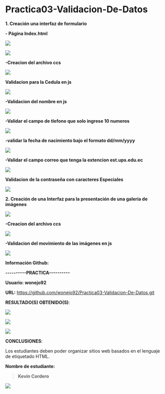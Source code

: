 Practica03-Validacion-De-Datos
==============================

**1. Creación una interfaz de formulario**

**- Página Index.html**

![](media/6695ff9e8fb6d3ff1e54dd520f5cba2f.png)

![](media/e758238f9639e9fae4232df4a9865030.png)

**-Creacion del archivo ccs**

![](media/96429081a8b2beaa008becf7d9602492.png)

**Validacion para la Cedula en js**

![](media/95a9eebd65eef9938275913041e61a82.png)

**-Validacion del nombre en js**

![](media/79467796a370aac22a68961899f0a08c.png)

**-Validar el campo de tlefono que solo ingrese 10 numeros**

![](media/c7df409b00333531129939cbb506ed1e.png)

**-validar la fecha de nacimiento bajo el formato dd/mm/yyyy**

![](media/f247249b9eb758b0e93a24ef32bfae4e.png)

**-Validar el campo correo que tenga la extencion est.ups.edu.ec**

![](media/c81b7ca7778c68d693b760380968cadf.png)

**Validacion de la contraseña con caracteres Especiales**

![](media/c7df409b00333531129939cbb506ed1e.png)

**2. Creación de una Interfaz para la presentación de una galería de imágenes**

![](media/d54989890703c4296568a3e07f5a0e14.png)

**-Creacion del archivo ccs**

![](media/aed9ac03ddf7bde3283833cfdef9d56d.png)

**-Validacion del movimiento de las imágenes en js**

![](media/5bbe48a61cb103a4b6e08e1dd4aa7bc9.png)

**Información Github:**

**----------PRACTICA----------**

**Usuario: wonejo92**

**URL:** <https://github.com/wonejo92/Practica03-Validacion-De-Datos.git>

**RESULTADO(S) OBTENIDO(S)**:

![](media/39f47056ed85f653f9fcccffe8455a1d.png)

![](media/624358a7d170a1d335ed2d171182fcea.png)

![](media/fb1f42368beff4a0b0b1eea4f703ac7b.png)

**CONCLUSIONES**:

Los estudiantes deben poder organizar sitios web basados en el lenguaje de
etiquetado HTML.

**Nombre de estudiante:**

>   **Kevin Cordero**

![](media/9616c12a02e97e89d7ae1db8e5ce3f0e.jpg)
